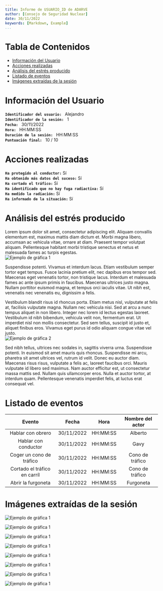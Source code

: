 ```yaml
---
title: Informe de USUARIO_ID de ADARVE
author: [Consejo de Seguridad Nuclear]
date: 30/11/2022
keywords: [Markdown, Example]
...
```





Tabla de Contenidos
===================

* [Información del Usuario](#informacin-del-usuario)
* [Acciones realizadas](#acciones-realizadas)
* [Análisis del estrés producido](#anlisis-del-estrs-producido)
* [Listado de eventos](#listado-de-eventos)
* [Imágenes extraídas de la sesión](#imgenes-extradas-de-la-sesin)

# Información del Usuario
**``Identificador del usuario: ``** Alejandro  
**``Identificador de la sesión: ``** 1  
**``Fecha: ``** 30/11/2022  
**``Hora: ``** HH:MM:SS  
**``Duración de la sesión: ``** HH:MM:SS  
**``Puntuación final: ``** 10 / 10  

# Acciones realizadas
**``Ha protegido al conductor:``** Sí  
**``Ha obtenido más datos del suceso:``** Sí  
**``Ha cortado el tráfico:``** Sí  
**``Ha identificado que no hay fuga radiactiva:``** Sí  
**``Ha medido la radiación:``** Sí  
**``Ha informado de la situación:``** Sí  

# Análisis del estrés producido


Lorem ipsum dolor sit amet, consectetur adipiscing elit. Aliquam convallis elementum est, maximus mattis diam dictum et. Morbi magna libero, accumsan ac vehicula vitae, ornare at diam. Praesent tempor volutpat aliquam. Pellentesque habitant morbi tristique senectus et netus et malesuada fames ac turpis egestas.  
![Ejemplo de gráfica 1](example_graph_0.png)  


Suspendisse potenti. Vivamus et interdum lacus. Etiam vestibulum semper tortor eget tempus. Fusce lacinia pretium elit, nec dapibus eros tempor sed. Maecenas eget venenatis tortor, non tristique lacus. Interdum et malesuada fames ac ante ipsum primis in faucibus. Maecenas ultrices justo magna. Nullam porttitor euismod magna, et tempus orci iaculis vitae. Ut nibh est, venenatis nec venenatis eu, dignissim a felis.

Vestibulum blandit risus id rhoncus porta. Etiam metus nisl, vulputate at felis at, facilisis vulputate magna. Nullam nec vehicula nisi. Sed at arcu a nunc tempus aliquet in non libero. Integer nec lorem id lectus egestas laoreet. Vestibulum id nibh bibendum, vehicula velit non, fermentum erat. Ut imperdiet nisl non mollis consectetur. Sed sem tellus, suscipit id justo et, aliquet finibus eros. Vivamus eget purus id odio aliquam congue vitae vel justo.  
![Ejemplo de gráfica 2](example_graph_1.png)  


Sed nibh tellus, ultrices nec sodales in, sagittis viverra urna. Suspendisse potenti. In euismod sit amet mauris quis rhoncus. Suspendisse mi arcu, pharetra sit amet ultrices vel, rutrum id velit. Donec eu auctor diam. Maecenas risus risus, vulputate a felis ac, laoreet faucibus orci. Mauris vulputate id libero sed maximus. Nam auctor efficitur est, ut consectetur massa mattis sed. Nullam quis ullamcorper eros. Nulla et auctor tortor, at interdum quam. Pellentesque venenatis imperdiet felis, at luctus erat consequat vel.  

# Listado de eventos
  

|Evento|Fecha|Hora|Nombre del actor|
| :---: | :---: | :---: | :---: |
|Hablar con obrero|30/11/2022|HH:MM:SS|Alberto|
|Hablar con conductor|30/11/2022|HH:MM:SS|Gavy|
|Coger un cono de tráfico|30/11/2022|HH:MM:SS|Cono de tráfico|
|Cortado el tráfico en carríl|30/11/2022|HH:MM:SS|Cono de tráfico|
|Abrir la furgoneta|30/11/2022|HH:MM:SS|Furgoneta|

# Imágenes extraídas de la sesión
  
![Ejemplo de gráfica 1](Screenshot_Wed_Nov_30_12-27-25_2022.png)  
  
![Ejemplo de gráfica 1](Screenshot_Wed_Nov_30_12-27-58_2022.png)  
  
![Ejemplo de gráfica 1](Screenshot_Wed_Nov_30_12-28-04_2022.png)  
  
![Ejemplo de gráfica 1](Screenshot_Wed_Nov_30_12-28-30_2022.png)  
  
![Ejemplo de gráfica 1](Screenshot_Wed_Nov_30_12-28-56_2022.png)  
  
![Ejemplo de gráfica 1](Screenshot_Wed_Nov_30_12-29-11_2022.png)  
  
![Ejemplo de gráfica 1](Screenshot_Wed_Nov_30_12-29-27_2022.png)  
  
![Ejemplo de gráfica 1](Screenshot_Wed_Nov_30_12-29-34_2022.png)  

